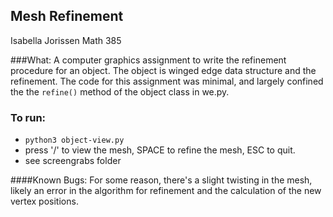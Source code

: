 ## Mesh Refinement
Isabella Jorissen
Math 385


###What:
  A computer graphics assignment to write the refinement procedure for an object. The object is winged edge data structure and the refinement. The code for this assignment was minimal, and largely confined the the `refine()` method of the object class in we.py.
  
### To run:
  * `python3 object-view.py`
  * press '/' to view the mesh, SPACE to refine the mesh, ESC to quit.
  * see screengrabs folder

####Known Bugs:
  For some reason, there's a slight twisting in the mesh, likely an error in the algorithm for refinement and the calculation of the new vertex positions.